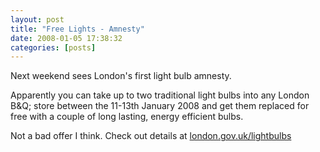 ```yaml
---
layout: post
title: "Free Lights - Amnesty"
date: 2008-01-05 17:38:32
categories: [posts]
---
```


Next weekend sees London's first light bulb amnesty.

Apparently you can take up to two traditional light bulbs into any London B&Q; store between the 11-13th January 2008 and get them replaced for free with a couple of long lasting, energy efficient bulbs.

Not a bad offer I think. Check out details at [london.gov.uk/lightbulbs](https://www.london.gov.uk/lightbulbs)
